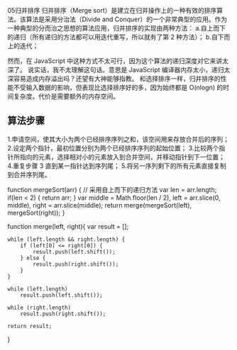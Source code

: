 05归并排序
归并排序（Merge sort）是建立在归并操作上的一种有效的排序算法。该算法是采用分治法（Divide and Conquer）的一个非常典型的应用。作为一种典型的分而治之思想的算法应用，归并排序的实现由两种方法：
a.自上而下的递归（所有递归的方法都可以用迭代重写，所以就有了第 2 种方法）；
b.自下而上的迭代；

然而，在 JavaScript 中这种方式不太可行，因为这个算法的递归深度对它来讲太深了。
说实话，我不太理解这句话。意思是 JavaScript 编译器内存太小，递归太深容易造成内存溢出吗？还望有大神能够指教。
和选择排序一样，归并排序的性能不受输入数据的影响，但表现比选择排序好的多，因为始终都是 O(nlogn) 的时间复杂度。代价是需要额外的内存空间。

## 算法步骤
1.申请空间，使其大小为两个已经排序序列之和，该空间用来存放合并后的序列；
2.设定两个指针，最初位置分别为两个已经排序序列的起始位置；
3.比较两个指针所指向的元素，选择相对小的元素放入到合并空间，并移动指针到下一位置；
4.重复步骤 3 直到某一指针达到序列尾；
5.将另一序列剩下的所有元素直接复制到合并序列尾。

function mergeSort(arr) {  // 采用自上而下的递归方法
    var len = arr.length;
    if(len < 2) {
        return arr;
    }
    var middle = Math.floor(len / 2),
        left = arr.slice(0, middle),
        right = arr.slice(middle);
    return merge(mergeSort(left), mergeSort(right));
}

function merge(left, right){
    var result = [];

    while (left.length && right.length) {
        if (left[0] <= right[0]) {
            result.push(left.shift());
        } else {
            result.push(right.shift());
        }
    }

    while (left.length)
        result.push(left.shift());

    while (right.length)
        result.push(right.shift());

    return result;
}